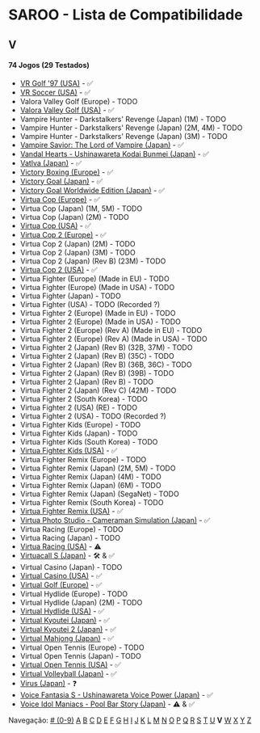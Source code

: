 # SAROO - Lista de Compatibilidade

## V

#### 74 Jogos (29 Testados)

- [VR Golf '97 (USA)](../../../Regions/Retails/USA/T-12518H/01/README.md) - :white_check_mark:
- [VR Soccer (USA)](../../../Regions/Retails/USA/T-12517H/01/README.md) - :white_check_mark:
- Valora Valley Golf (Europe) - TODO
- [Valora Valley Golf (USA)](../../../Regions/Retails/USA/T-2303H/01/README.md) - :white_check_mark:
- Vampire Hunter - Darkstalkers' Revenge (Japan) (1M) - TODO
- Vampire Hunter - Darkstalkers' Revenge (Japan) (2M, 4M) - TODO
- Vampire Hunter - Darkstalkers' Revenge (Japan) (3M) - TODO
- [Vampire Savior: The Lord of Vampire (Japan)](../../../Regions/Retails/Japan/T-1229G/01/README.md) - :white_check_mark:
- [Vandal Hearts - Ushinawareta Kodai Bunmei (Japan)](../../../Regions/Retails/Japan/T-9526G/01/README.md) - :white_check_mark:
- [Vatlva (Japan)](../../../Regions/Retails/Japan/T-31501G/01/README.md) - :white_check_mark:
- [Victory Boxing (Europe)](../../../Regions/Retails/Europe/T-6005H-50/01/README.md) - :white_check_mark:
- [Victory Goal (Japan)](../../../Regions/Retails/Japan/GS-9002/01/README.md) - :white_check_mark:
- [Victory Goal Worldwide Edition (Japan)](../../../Regions/Retails/Japan/GS-9112/01/README.md) - :white_check_mark:
- [Virtua Cop (Europe)](../../../Regions/Retails/Europe/MK-81015/01/README.md) - :white_check_mark:
- Virtua Cop (Japan) (1M, 5M) - TODO
- Virtua Cop (Japan) (2M) - TODO
- [Virtua Cop (USA)](../../../Regions/Retails/USA/MK-81015/01/README.md) - :white_check_mark:
- [Virtua Cop 2 (Europe)](../../../Regions/Retails/Europe/MK-81043/01/README.md) - :white_check_mark:
- Virtua Cop 2 (Japan) (2M) - TODO
- Virtua Cop 2 (Japan) (3M) - TODO
- Virtua Cop 2 (Japan) (Rev B) (23M) - TODO
- [Virtua Cop 2 (USA)](../../../Regions/Retails/USA/MK-81043/01/README.md) - :white_check_mark:
- Virtua Fighter (Europe) (Made in EU) - TODO
- Virtua Fighter (Europe) (Made in USA) - TODO
- Virtua Fighter (Japan) - TODO
- Virtua Fighter (USA) - TODO (Recorded ?)
- Virtua Fighter 2 (Europe) (Made in EU) - TODO
- Virtua Fighter 2 (Europe) (Made in USA) - TODO
- Virtua Fighter 2 (Europe) (Rev A) (Made in EU) - TODO
- Virtua Fighter 2 (Europe) (Rev A) (Made in USA) - TODO
- Virtua Fighter 2 (Japan) (Rev B) (32B, 37M) - TODO
- Virtua Fighter 2 (Japan) (Rev B) (35C) - TODO
- Virtua Fighter 2 (Japan) (Rev B) (36B, 36C) - TODO
- Virtua Fighter 2 (Japan) (Rev B) (39B) - TODO
- Virtua Fighter 2 (Japan) (Rev B) - TODO
- Virtua Fighter 2 (Japan) (Rev C) (42M) - TODO
- Virtua Fighter 2 (South Korea) - TODO
- Virtua Fighter 2 (USA) (RE) - TODO
- Virtua Fighter 2 (USA) - TODO (Recorded ?)
- Virtua Fighter Kids (Europe) - TODO
- Virtua Fighter Kids (Japan) - TODO
- Virtua Fighter Kids (South Korea) - TODO
- [Virtua Fighter Kids (USA)](../../../Regions/Retails/USA/MK-81049/01/README.md) - :white_check_mark:
- Virtua Fighter Remix (Europe) - TODO
- Virtua Fighter Remix (Japan) (2M, 5M) - TODO
- Virtua Fighter Remix (Japan) (4M) - TODO
- Virtua Fighter Remix (Japan) (6M) - TODO
- Virtua Fighter Remix (Japan) (SegaNet) - TODO
- Virtua Fighter Remix (South Korea) - TODO
- [Virtua Fighter Remix (USA)](../../../Regions/Retails/USA/MK-81023/01/README.md) - :white_check_mark:
- [Virtua Photo Studio - Cameraman Simulation (Japan)](../../../Regions/Retails/Japan/T-8103G/01/README.md) - :white_check_mark:
- Virtua Racing (Europe) - TODO
- Virtua Racing (Japan) - TODO
- [Virtua Racing (USA)](../../../Regions/Retails/USA/T-4801H/01/README.md) - :warning:
- [Virtuacall S (Japan)](../../../Regions/Retails/Japan/T-19718G/01/README.md) - :hammer_and_wrench: & :white_check_mark:
- Virtual Casino (Japan) - TODO
- [Virtual Casino (USA)](../../../Regions/Retails/USA/T-31102H/01/README.md) - :white_check_mark:
- [Virtual Golf (Europe)](../../../Regions/Retails/Europe/T-11506H50/01/README.md) - :white_check_mark:
- Virtual Hydlide (Europe) - TODO
- Virtual Hydlide (Japan) (2M) - TODO
- [Virtual Hydlide (USA)](../../../Regions/Retails/USA/T-14401H/01/README.md) - :white_check_mark:
- [Virtual Kyoutei (Japan)](../../../Regions/Retails/Japan/T-7101G/01/README.md) - :white_check_mark:
- [Virtual Kyoutei 2 (Japan)](../../../Regions/Retails/Japan/T-7104G/01/README.md) - :white_check_mark:
- [Virtual Mahjong (Japan)](../../../Regions/Retails/Japan/T-2206G/01/README.md) - :white_check_mark:
- Virtual Open Tennis (Europe) - TODO
- Virtual Open Tennis (Japan) - TODO
- [Virtual Open Tennis (USA)](../../../Regions/Retails/USA/T-8129H/01/README.md) - :white_check_mark:
- [Virtual Volleyball (Japan)](../../../Regions/Retails/Japan/T-15005G/01/README.md) - :white_check_mark:
- [Virus (Japan)](../../../Regions/Retails/Japan/T-14304G/01/README.md) - :question:
- [Voice Fantasia S - Ushinawareta Voice Power (Japan)](../../../Regions/Retails/Japan/T-16706G/01/README.md) - :white_check_mark:
- [Voice Idol Maniacs - Pool Bar Story (Japan)](../../../Regions/Retails/Japan/T-1312G/01/README.md) - :warning: & :white_check_mark:

Navegação:
[# (0-9)](./09.md) [A](./A.md) [B](./B.md) [C](./C.md) [D](./D.md) [E](./E.md) [F](./F.md) [G](./G.md) [H](./H.md) [I](./I.md) [J](./J.md) [K](./K.md) [L](./L.md) [M](./M.md) [N](./N.md) [O](./O.md) [P](./P.md) [Q](./Q.md) [R](./R.md) [S](./S.md) [T](./T.md) [U](./U.md) **V** [W](./W.md) [X](./X.md) [Y](./Y.md) [Z](./Z.md)
